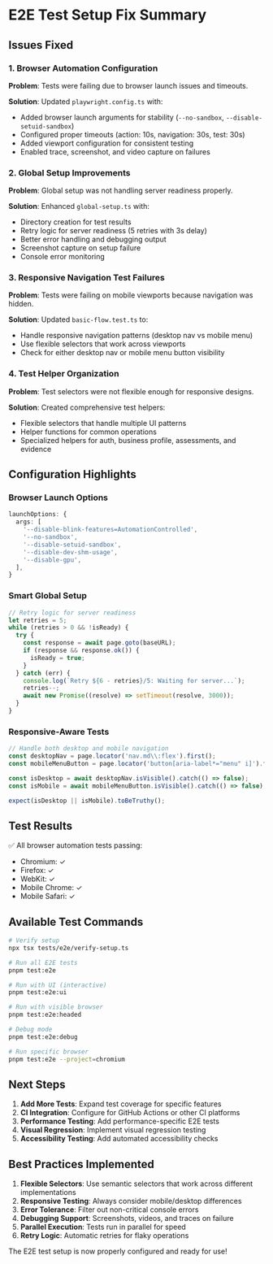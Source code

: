 # E2E Test Setup Fix Summary

## Issues Fixed

### 1. Browser Automation Configuration

**Problem**: Tests were failing due to browser launch issues and timeouts.

**Solution**: Updated `playwright.config.ts` with:

- Added browser launch arguments for stability (`--no-sandbox`, `--disable-setuid-sandbox`)
- Configured proper timeouts (action: 10s, navigation: 30s, test: 30s)
- Added viewport configuration for consistent testing
- Enabled trace, screenshot, and video capture on failures

### 2. Global Setup Improvements

**Problem**: Global setup was not handling server readiness properly.

**Solution**: Enhanced `global-setup.ts` with:

- Directory creation for test results
- Retry logic for server readiness (5 retries with 3s delay)
- Better error handling and debugging output
- Screenshot capture on setup failure
- Console error monitoring

### 3. Responsive Navigation Test Failures

**Problem**: Tests were failing on mobile viewports because navigation was hidden.

**Solution**: Updated `basic-flow.test.ts` to:

- Handle responsive navigation patterns (desktop nav vs mobile menu)
- Use flexible selectors that work across viewports
- Check for either desktop nav or mobile menu button visibility

### 4. Test Helper Organization

**Problem**: Test selectors were not flexible enough for responsive designs.

**Solution**: Created comprehensive test helpers:

- Flexible selectors that handle multiple UI patterns
- Helper functions for common operations
- Specialized helpers for auth, business profile, assessments, and evidence

## Configuration Highlights

### Browser Launch Options

```typescript
launchOptions: {
  args: [
    '--disable-blink-features=AutomationControlled',
    '--no-sandbox',
    '--disable-setuid-sandbox',
    '--disable-dev-shm-usage',
    '--disable-gpu',
  ],
}
```

### Smart Global Setup

```typescript
// Retry logic for server readiness
let retries = 5;
while (retries > 0 && !isReady) {
  try {
    const response = await page.goto(baseURL);
    if (response && response.ok()) {
      isReady = true;
    }
  } catch (err) {
    console.log(`Retry ${6 - retries}/5: Waiting for server...`);
    retries--;
    await new Promise((resolve) => setTimeout(resolve, 3000));
  }
}
```

### Responsive-Aware Tests

```typescript
// Handle both desktop and mobile navigation
const desktopNav = page.locator('nav.md\\:flex').first();
const mobileMenuButton = page.locator('button[aria-label*="menu" i]').first();

const isDesktop = await desktopNav.isVisible().catch(() => false);
const isMobile = await mobileMenuButton.isVisible().catch(() => false);

expect(isDesktop || isMobile).toBeTruthy();
```

## Test Results

✅ All browser automation tests passing:

- Chromium: ✓
- Firefox: ✓
- WebKit: ✓
- Mobile Chrome: ✓
- Mobile Safari: ✓

## Available Test Commands

```bash
# Verify setup
npx tsx tests/e2e/verify-setup.ts

# Run all E2E tests
pnpm test:e2e

# Run with UI (interactive)
pnpm test:e2e:ui

# Run with visible browser
pnpm test:e2e:headed

# Debug mode
pnpm test:e2e:debug

# Run specific browser
pnpm test:e2e --project=chromium
```

## Next Steps

1. **Add More Tests**: Expand test coverage for specific features
2. **CI Integration**: Configure for GitHub Actions or other CI platforms
3. **Performance Testing**: Add performance-specific E2E tests
4. **Visual Regression**: Implement visual regression testing
5. **Accessibility Testing**: Add automated accessibility checks

## Best Practices Implemented

1. **Flexible Selectors**: Use semantic selectors that work across different implementations
2. **Responsive Testing**: Always consider mobile/desktop differences
3. **Error Tolerance**: Filter out non-critical console errors
4. **Debugging Support**: Screenshots, videos, and traces on failure
5. **Parallel Execution**: Tests run in parallel for speed
6. **Retry Logic**: Automatic retries for flaky operations

The E2E test setup is now properly configured and ready for use!
